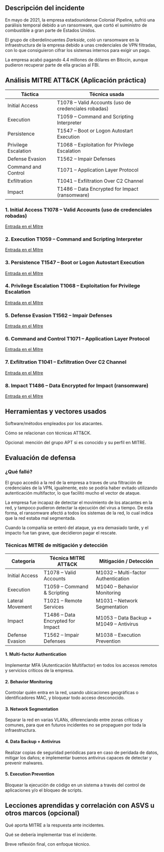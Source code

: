 ## Descripción del incidente
En mayo de 2021, la empresa estadounidense Colonial Pipeline, sufrió una parálisis temporal debido a un ransomware, que cortó el suministro de combustible a gran parte de Estados Unidos.

El grupo de ciberdelincuentes *Darkside*, coló un ransomware en la infraestructura de la empresa debido a unas credenciales de VPN filtradas, con lo que consiguieron cifrar los sistemas internos para exigir un pago.

La empresa acabó pagando 4.4 millones de dólares en Bitocin, aunque pudieron recuperar parte de ella gracias al FBI.

## Análisis MITRE ATT&CK (Aplicación práctica)

| **Táctica**          | **Técnica usada**                                    |
| -------------------- | ---------------------------------------------------- |
| Initial Access       | T1078 – Valid Accounts (uso de credenciales robadas) |
| Execution            | T1059 – Command and Scripting Interpreter            |
| Persistence          | T1547 – Boot or Logon Autostart Execution            |
| Privilege Escalation | T1068 – Exploitation for Privilege Escalation        |
| Defense Evasion      | T1562 – Impair Defenses                              |
| Command and Control  | T1071 – Application Layer Protocol                   |
| Exfiltration         | T1041 – Exfiltration Over C2 Channel                 |
| Impact               | T1486 – Data Encrypted for Impact (ransomware)       |

### 1. Initial Access T1078 – Valid Accounts (uso de credenciales robadas)
[Entrada en el Mitre](https://attack.mitre.org/techniques/T1078/)

### 2. Execution T1059 – Command and Scripting Interpreter
[Entrada en el Mitre](https://attack.mitre.org/techniques/T1059/)

### 3. Persistence T1547 – Boot or Logon Autostart Execution
[Entrada en el Mitre](https://attack.mitre.org/techniques/T1547/)

### 4. Privilege Escalation	T1068 – Exploitation for Privilege Escalation
[Entrada en el Mitre](https://attack.mitre.org/techniques/T1068/)

### 5. Defense Evasion T1562 – Impair Defenses
[Entrada en el Mitre](https://attack.mitre.org/techniques/T1562/)

### 6. Command and Control T1071 – Application Layer Protocol
[Entrada en el Mitre](https://attack.mitre.org/techniques/T1071/)

### 7. Exfiltration	T1041 – Exfiltration Over C2 Channel
[Entrada en el Mitre](https://attack.mitre.org/techniques/T1041/)

### 8. Impact T1486 – Data Encrypted for Impact (ransomware)
[Entrada en el Mitre](https://attack.mitre.org/techniques/T1486/)

## Herramientas y vectores usados
Software/métodos empleados por los atacantes.

Cómo se relacionan con técnicas ATT&CK.

Opcional: mención del grupo APT si es conocido y su perfil en MITRE.








































## Evaluación de defensa

### ¿Qué falló?

El grupo accedió a la red de la empresa a traves de una filtración de credenciales de la VPN, igualmente, esto se podría haber evitado utilizando autenticación multifactor, lo que facilitó mucho el vector de ataque.

La empresa fue incapaz de detectar el movimiento de los atacantes en la red, y tampoco pudieron detectar la ejecución del virus a tiempo. De esta forma, el ransomware afectó a todos los sistemas de la red, lo cual indica que la red estaba mal segmentada.

Cuando la compañía se enteró del ataque, ya era demasiado tarde, y el impacto fue tan grave, que decidieron pagar el rescate.

### Técnicas MITRE de mitigación y detección

| Categoría        | Técnica MITRE ATT&CK              | Mitigación / Detección                  |
| ---------------- | --------------------------------- | --------------------------------------- |
| Initial Access   | T1078 – Valid Accounts            | M1032 – Multi-factor Authentication     |
| Execution        | T1059 – Command & Scripting       | M1040 – Behavior Monitoring             |
| Lateral Movement | T1021 – Remote Services           | M1031 – Network Segmentation            |
| Impact           | T1486 – Data Encrypted for Impact | M1053 – Data Backup + M1049 – Antivirus |
| Defense Evasion  | T1562 – Impair Defenses           | M1038 – Execution Prevention            |

#### 1. Multi-factor Authentication

Implementar MFA (Autenticación Multifactor) en todos los accesos remotos y servicios críticos de la empresa.

#### 2. Behavior Monitoring

Controlar quién entra en la red, usando ubicaciones geográficas o identificadores MAC, y bloquear todo acceso desconocido.

#### 3. Network Segmentation

Separar la red en varias VLANs, diferenciando entre zonas críticas y comunes, para que en futuros incidentes no se propaguen por toda la infraestructura.

#### 4. Data Backup + Antivirus

Realizar copias de seguridad periódicas para en caso de peridada de datos, mitigar los daños; e implementar buenos antivirus capaces de detectar y prevenir malwares.

#### 5. Execution Prevention

Bloquear la ejecución de código en un sistema a través del control de aplicaciones y/o el bloqueo de scripts.

## Lecciones aprendidas y correlación con ASVS u otros marcos (opcional)
Qué aporta MITRE a la respuesta ante incidentes.

Qué se debería implementar tras el incidente.

Breve reflexión final, con enfoque técnico.